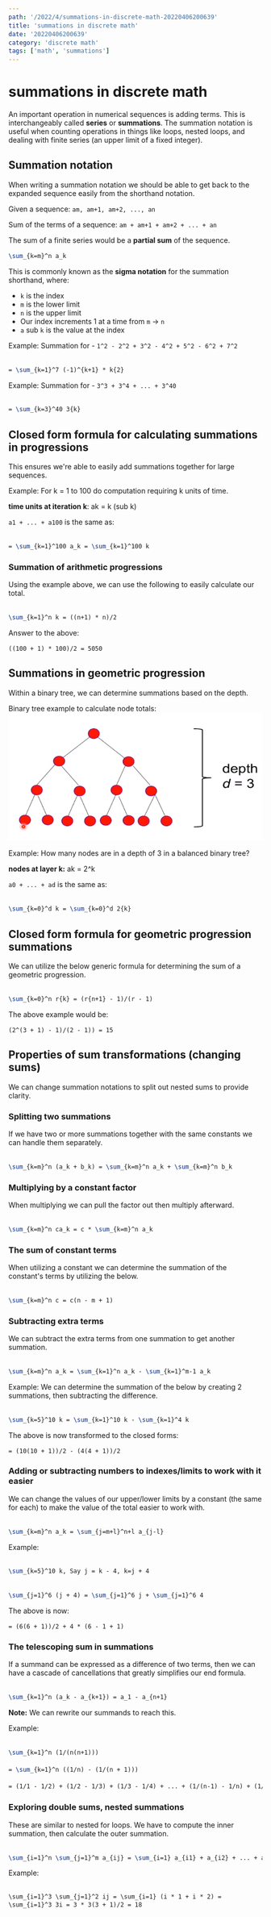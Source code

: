 ```yaml
---
path: '/2022/4/summations-in-discrete-math-20220406200639'
title: 'summations in discrete math'
date: '20220406200639'
category: 'discrete math'
tags: ['math', 'summations']
---
```


# summations in discrete math
An important operation in numerical sequences is adding terms. This is interchangeably called
**series** or **summations**. The summation notation is useful when counting operations
in things like loops, nested loops, and dealing with finite series (an upper limit of a fixed integer).

## Summation notation
When writing a summation notation we should be able to get back to the expanded
sequence easily from the shorthand notation.

Given a sequence:
`am, am+1, am+2, ..., an`

Sum of the terms of a sequence:
`am + am+1 + am+2 + ... + an`

The sum of a finite series would be a **partial sum** of the sequence.

```latex
\sum_{k=m}^n a_k
```

This is commonly known as the **sigma notation** for the summation shorthand, where:
* `k` is the index
* `m` is the lower limit
* `n` is the upper limit
* Our index increments 1 at a time from `m` -> `n`
* `a` sub `k` is the value at the index

Example:
Summation for - `1^2 - 2^2 + 3^2 - 4^2 + 5^2 - 6^2 + 7^2`

```latex

= \sum_{k=1}^7 (-1)^{k+1} * k{2}

```

Example:
Summation for - `3^3 + 3^4 + ... + 3^40`

```latex

= \sum_{k=3}^40 3{k}

```

## Closed form formula for calculating summations in progressions
This ensures we're able to easily add summations together for large sequences.

Example:
For k = 1 to 100 do computation requiring k units of time.

**time units at iteration k**: ak = k
(sub k)

`a1 + ... + a100` is the same as:

```latex

= \sum_{k=1}^100 a_k = \sum_{k=1}^100 k

```

### Summation of arithmetic progressions
Using the example above, we can use the following to easily calculate our total.

```latex

\sum_{k=1}^n k = ((n+1) * n)/2

```

Answer to the above:
```
((100 + 1) * 100)/2 = 5050
```

## Summations in geometric progression
Within a binary tree, we can determine summations based on the depth.

Binary tree example to calculate node totals:
![Binary tree diagram with depth = 3](./20220406202726-img-1.png)

Example:
How many nodes are in a depth of 3 in a balanced binary tree?

**nodes at layer k:** ak = 2^k

`a0 + ... + ad` is the same as:

```latex

\sum_{k=0}^d k = \sum_{k=0}^d 2{k}

```

## Closed form formula for geometric progression summations
We can utilize the below generic formula for determining the sum of a geometric progression.

```latex

\sum_{k=0}^n r{k} = (r{n+1} - 1)/(r - 1)

```

The above example would be:
```
(2^(3 + 1) - 1)/(2 - 1)) = 15
```

## Properties of sum transformations (changing sums)
We can change summation notations to split out nested sums to provide clarity.

### Splitting two summations
If we have two or more summations together with the same constants we can
handle them separately.

```latex

\sum_{k=m}^n (a_k + b_k) = \sum_{k=m}^n a_k + \sum_{k=m}^n b_k

```

### Multiplying by a constant factor
When multiplying we can pull the factor out then multiply afterward.

```latex

\sum_{k=m}^n ca_k = c * \sum_{k=m}^n a_k

```

### The sum of constant terms
When utilizing a constant we can determine the summation of the constant's terms
by utilizing the below.

```latex

\sum_{k=m}^n c = c(n - m + 1)

```

### Subtracting extra terms
We can subtract the extra terms from one summation to get another summation.

```latex

\sum_{k=m}^n a_k = \sum_{k=1}^n a_k - \sum_{k=1}^m-1 a_k

```

Example:
We can determine the summation of the below by creating 2 summations, then subtracting
the difference.

```latex

\sum_{k=5}^10 k = \sum_{k=1}^10 k - \sum_{k=1}^4 k

```

The above is now transformed to the closed forms:
```
= (10(10 + 1))/2 - (4(4 + 1))/2
```

### Adding or subtracting numbers to indexes/limits to work with it easier
We can change the values of our upper/lower limits by a constant (the same for each)
to make the value of the total easier to work with.

```latex

\sum_{k=m}^n a_k = \sum_{j=m+l}^n+l a_{j-l}

```

Example:

```latex

\sum_{k=5}^10 k, Say j = k - 4, k=j + 4

```

```latex

\sum_{j=1}^6 (j + 4) = \sum_{j=1}^6 j + \sum_{j=1}^6 4

```

The above is now:
```
= (6(6 + 1))/2 + 4 * (6 - 1 + 1)
```

### The telescoping sum in summations
If a summand can be expressed as a difference of two terms, then we can have
a cascade of cancellations that greatly simplifies our end formula.

```latex

\sum_{k=1}^n (a_k - a_{k+1}) = a_1 - a_{n+1}

```

**Note:** We can rewrite our summands to reach this.

Example:
```latex

\sum_{k=1}^n (1/(n(n+1)))

= \sum_{k=1}^n ((1/n) - (1/(n + 1)))

= (1/1 - 1/2) + (1/2 - 1/3) + (1/3 - 1/4) + ... + (1/(n-1) - 1/n) + (1/n - (1/(n + 1)))

```

### Exploring double sums, nested summations
These are similar to nested for loops. We have to compute the inner summation, then
calculate the outer summation.

```latex

\sum_{i=1}^n \sum_{j=1}^m a_{ij} = \sum_{i=1} a_{i1} + a_{i2} + ... + a_{im}

```

Example:

```

\sum_{i=1}^3 \sum_{j=1}^2 ij = \sum_{i=1} (i * 1 + i * 2) = \sum_{i=1}^3 3i = 3 * 3(3 + 1)/2 = 18

```

